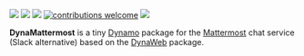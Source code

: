 [![](https://img.shields.io/badge/current%201.x%20version-unpublished-brightgreen.svg)](https://github.com/andydandy74/DynaMattermost/tree/master/nodes) [![](https://img.shields.io/badge/current%202.x%20version-unpublished-brightgreen.svg)](https://github.com/andydandy74/DynaMattermost/tree/master/nodes) [![](https://img.shields.io/badge/dependency-DynaWeb-brightgreen.svg)](https://github.com/radumg/DynaWeb) [![contributions welcome](https://img.shields.io/badge/contributions-welcome-brightgreen.svg?style=flat)](https://github.com/andydandy74/DynaMattermost/blob/master/.github/CONTRIBUTING.md) [![](https://img.shields.io/twitter/follow/a_dieckmann.svg?label=Follow&style=social)](https://twitter.com/a_dieckmann)

**DynaMattermost** is a tiny [Dynamo](http://www.dynamobim.com) package for the [Mattermost](https://mattermost.com/) chat service (Slack alternative) based on the [DynaWeb](https://github.com/radumg/DynaWeb) package.
